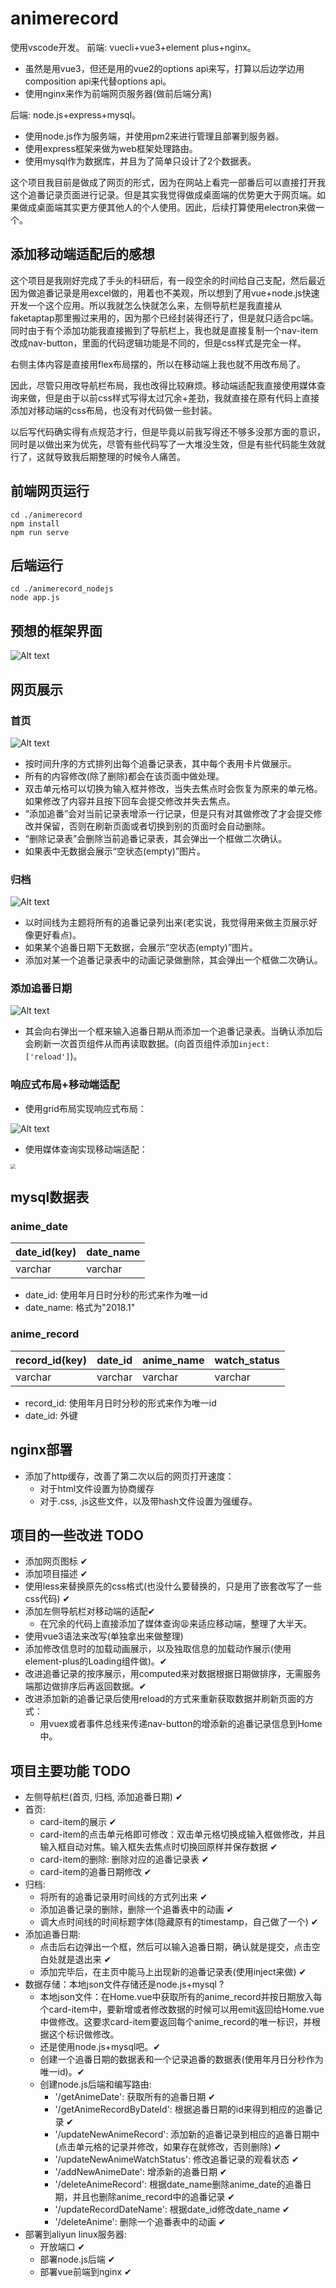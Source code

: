 # animerecord

使用vscode开发。
前端: vuecli+vue3+element plus+nginx。

* 虽然是用vue3，但还是用的vue2的options api来写，打算以后边学边用composition api来代替options api。
* 使用nginx来作为前端网页服务器(做前后端分离)

后端: node.js+express+mysql。
* 使用node.js作为服务端，并使用pm2来进行管理且部署到服务器。
* 使用express框架来做为web框架处理路由。
* 使用mysql作为数据库，并且为了简单只设计了2个数据表。

这个项目我目前是做成了网页的形式，因为在网站上看完一部番后可以直接打开我这个追番记录页面进行记录。但是其实我觉得做成桌面端的优势更大于网页端。如果做成桌面端其实更方便其他人的个人使用。因此，后续打算使用electron来做一个。

## 添加移动端适配后的感想
这个项目是我刚好完成了手头的科研后，有一段空余的时间给自己支配，然后最近因为做追番记录是用excel做的，用着也不美观，所以想到了用vue+node.js快速开发一个这个应用。所以我就怎么快就怎么来，左侧导航栏是我直接从faketaptap那里搬过来用的，因为那个已经封装得还行了，但是就只适合pc端。同时由于有个添加功能我直接搬到了导航栏上，我也就是直接复制一个nav-item改成nav-button，里面的代码逻辑功能是不同的，但是css样式是完全一样。

右侧主体内容是直接用flex布局摆的，所以在移动端上我也就不用改布局了。

因此，尽管只用改导航栏布局，我也改得比较麻烦。移动端适配我直接使用媒体查询来做，但是由于以前css样式写得太过冗余+差劲，我就直接在原有代码上直接添加对移动端的css布局，也没有对代码做一些封装。

以后写代码确实得有点规范才行，但是毕竟以前我写得还不够多没那方面的意识，同时是以做出来为优先，尽管有些代码写了一大堆没生效，但是有些代码能生效就行了，这就导致我后期整理的时候令人痛苦。

## 前端网页运行

```
cd ./animerecord
npm install
npm run serve
```
## 后端运行
```
cd ./animerecord_nodejs
node app.js
```
## 预想的框架界面
![Alt text](framework.png)

## 网页展示

### 首页
![Alt text](./project_screetshoot/home.png)
* 按时间升序的方式排列出每个追番记录表，其中每个表用卡片做展示。
* 所有的内容修改(除了删除)都会在该页面中做处理。
* 双击单元格可以切换为输入框并修改，当失去焦点时会恢复为原来的单元格。如果修改了内容并且按下回车会提交修改并失去焦点。
* “添加追番”会对当前记录表增添一行记录，但是只有对其做修改了才会提交修改并保留，否则在刷新页面或者切换到别的页面时会自动删除。
* “删除记录表”会删除当前追番记录表，其会弹出一个框做二次确认。
* 如果表中无数据会展示“空状态(empty)”图片。


### 归档
![Alt text](./project_screetshoot/directory.png)
* 以时间线为主题将所有的追番记录列出来(老实说，我觉得用来做主页展示好像更好看点)。
* 如果某个追番日期下无数据，会展示“空状态(empty)”图片。
* 添加对某一个追番记录表中的动画记录做删除，其会弹出一个框做二次确认。


### 添加追番日期
![Alt text](./project_screetshoot/add.jpg)
* 其会向右弹出一个框来输入追番日期从而添加一个追番记录表。当确认添加后会刷新一次首页组件从而再读取数据。(向首页组件添加`inject: ['reload']`)。

### 响应式布局+移动端适配
* 使用grid布局实现响应式布局：

![Alt text](./project_screetshoot/responsive.gif)

* 使用媒体查询实现移动端适配：

<img src="./project_screetshoot/phone.gif" style="zoom: 50%">

## mysql数据表
### anime_date
| date_id(key) | date_name |
| ------- | --------- |
| varchar | varchar   |
* date_id: 使用年月日时分秒的形式来作为唯一id
* date_name: 格式为"2018.1"

### anime_record
| record_id(key) | date_id | anime_name | watch_status|
| ----- | ----- | ----- | ----- |
| varchar | varchar | varchar | varchar | 
* record_id: 使用年月日时分秒的形式来作为唯一id
* date_id: 外键

## nginx部署
* 添加了http缓存，改善了第二次以后的网页打开速度：
  * 对于html文件设置为协商缓存
  * 对于.css, .js这些文件，以及带hash文件设置为强缓存。

## 项目的一些改进 TODO
* 添加网页图标 ✔
* 添加项目描述 ✔
* 使用less来替换原先的css格式(也没什么要替换的，只是用了嵌套改写了一些css代码) ✔
* 添加左侧导航栏对移动端的适配✔
  * 在冗余的代码上直接添加了媒体查询😫来适应移动端，整理了大半天。
* 使用vue3语法来改写(单独拿出来做整理)
* 添加修改信息时的加载动画展示，以及独取信息的加载动作展示(使用element-plus的Loading组件做)。✔
* 改进追番记录的按序展示，用computed来对数据根据日期做排序，无需服务端那边做排序后再返回数据。✔
* 改进添加新的追番记录后使用reload的方式来重新获取数据并刷新页面的方式：
  * 用vuex或者事件总线来传递nav-button的增添新的追番记录信息到Home中。
## 项目主要功能 TODO
* 左侧导航栏(首页, 归档, 添加追番日期) ✔
* 首页:
  * card-item的展示 ✔
  * card-item的点击单元格即可修改：双击单元格切换成输入框做修改，并且输入框自动对焦。输入框失去焦点时切换回原样并保存数据 ✔
  * card-item的删除: 删除对应的追番记录表 ✔
  * card-item的追番日期修改 ✔
* 归档:
  * 将所有的追番记录用时间线的方式列出来 ✔
  * 添加追番记录的删除，删除一个追番表中的动画 ✔
  * 调大点时间线的时间标题字体(隐藏原有的timestamp，自己做了一个) ✔
* 添加追番日期:
  * 点击后右边弹出一个框，然后可以输入追番日期，确认就是提交，点击空白处就是退出来 ✔
  * 添加完毕后，在主页中能马上出现新的追番记录表(使用inject来做) ✔
* 数据存储：本地json文件存储还是node.js+mysql ?
  * 本地json文件：在Home.vue中获取所有的anime_record并按日期放入每个card-item中，要新增或者修改数据的时候可以用emit返回给Home.vue中做修改。这要求card-item要返回每个anime_record的唯一标识，并根据这个标识做修改。
  * 还是使用node.js+mysql吧。✔
  * 创建一个追番日期的数据表和一个记录追番的数据表(使用年月日分秒作为唯一id)。✔
  * 创建node.js后端和编写路由: 
    * '/getAnimeDate': 获取所有的追番日期 ✔
    * '/getAnimeRecordByDateId': 根据追番日期的id来得到相应的追番记录 ✔
    * '/updateNewAnimeRecord': 添加新的追番记录到相应的追番日期中(点击单元格的记录并修改，如果存在就修改，否则删除) ✔
    * '/updateNewAnimeWatchStatus': 修改追番记录的观看状态 ✔
    * '/addNewAnimeDate': 增添新的追番日期 ✔
    * '/deleteAnimeRecord': 根据date_name删除anime_date的追番日期，并且也删除anime_record中的追番记录 ✔
    * '/updateRecordDateName': 根据date_id修改date_name ✔
    * '/deleteAnime': 删除一个追番表中的动画 ✔
* 部署到aliyun linux服务器:
  * 开放端口 ✔
  * 部署node.js后端 ✔
  * 部署vue前端到nginx ✔
